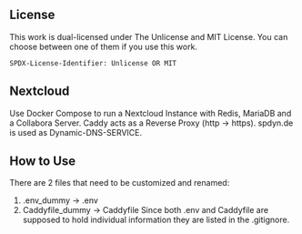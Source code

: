 ## License

This work is dual-licensed under The Unlicense and MIT License.
You can choose between one of them if you use this work.

`SPDX-License-Identifier: Unlicense OR MIT`


## Nextcloud

Use Docker Compose to run a Nextcloud Instance with Redis, MariaDB and a Collabora Server. 
Caddy acts as a Reverse Proxy (http -> https).
spdyn.de is used as Dynamic-DNS-SERVICE.

## How to Use

There are 2 files that need to be customized and renamed:
1. .env_dummy -> .env
2. Caddyfile_dummy -> Caddyfile
Since both .env and Caddyfile are supposed to hold individual information they are listed in the .gitignore.
